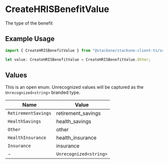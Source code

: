# CreateHRISBenefitValue

The type of the benefit

## Example Usage

```typescript
import { CreateHRISBenefitValue } from "@stackone/stackone-client-ts/sdk/models/shared";

let value: CreateHRISBenefitValue = CreateHRISBenefitValue.Other;
```

## Values

This is an open enum. Unrecognized values will be captured as the `Unrecognized<string>` branded type.

| Name                   | Value                  |
| ---------------------- | ---------------------- |
| `RetirementSavings`    | retirement_savings     |
| `HealthSavings`        | health_savings         |
| `Other`                | other                  |
| `HealthInsurance`      | health_insurance       |
| `Insurance`            | insurance              |
| -                      | `Unrecognized<string>` |